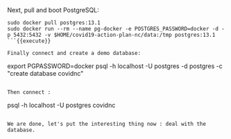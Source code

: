 Next, pull and boot PostgreSQL:

```
sudo docker pull postgres:13.1
sudo docker run --rm --name pg-docker -e POSTGRES_PASSWORD=docker -d -p 5432:5432 -v $HOME/covid19-action-plan-nc/data:/tmp postgres:13.1
```{{execute}}

Finally connect and create a demo database:

```
export PGPASSWORD=docker
psql -h localhost -U postgres -d postgres -c "create database covidnc"
```{{execute}}

Then connect :

```
psql -h localhost -U postgres covidnc
```{{execute}}

We are done, let's put the interesting thing now : deal with the database.